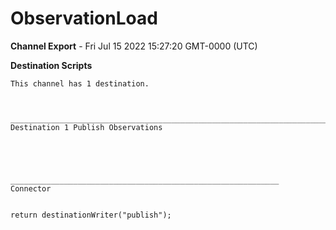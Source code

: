 # ObservationLoad

__Channel Export__ - Fri Jul 15 2022 15:27:20 GMT-0000 (UTC)

__Destination Scripts__
```
This channel has 1 destination.



________________________________________________________________________________________________________________________________
Destination 1 Publish Observations





____________________________________________________________
Connector		


return destinationWriter("publish");
```